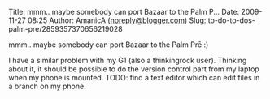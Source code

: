 Title: mmm.. maybe somebody can port Bazaar to the Palm P...
Date: 2009-11-27 08:25
Author: AmanicA (noreply@blogger.com)
Slug: to-do-to-dos-palm-pre/2859357370656219028

mmm.. maybe somebody can port Bazaar to the Palm Prē :)  
  
I have a similar problem with my G1 (also a thinkingrock user). Thinking
about it, it should be possible to do the version control part from my
laptop when my phone is mounted. TODO: find a text editor which can edit
files in a branch on my phone.

